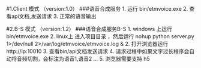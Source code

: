 #1.Client 模式 （version:1.0）
    ###语音合成服务
    1. 运行 bin/etmvoice.exe
    2. 查看api文档,发送请求
    3. 正常的语音输出

#2.B-S 模式 （version:1.2）
    ###语音合成服务B-S
    1. windows 上运行 bin/etmvoice.exe
    2. linux上 进入项目目录 ，然后运行 nohup python server.py 1>/dev/null  2>/var/log/etmvoice/etmvoice.log &
    2. 打开浏览器运行 http://ip:10010
    3. 查看bin/api文档发送请求
    4. 请求过程中如果文字过长程序会自动将音频切割，会标注为语音1,语音2 ...
    5. 浏览器需要支持 h5